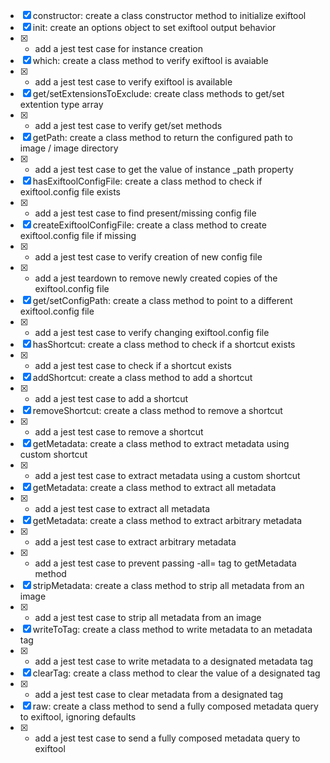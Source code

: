 
- [x] constructor: create a class constructor method to initialize exiftool
- [x] init: create an options object to set exiftool output behavior
- [x] - add a jest test case for instance creation
- [x] which: create a class method to verify exiftool is avaiable
- [x] - add a jest test case to verify exiftool is available
- [x] get/setExtensionsToExclude: create class methods to get/set extention type array
- [x] - add a jest test case to verify get/set methods
- [x] getPath: create a class method to return the configured path to image / image directory
- [x] - add a jest test case to get the value of instance \_path property
- [x] hasExiftoolConfigFile: create a class method to check if exiftool.config file exists
- [x] - add a jest test case to find present/missing config file
- [x] createExiftoolConfigFile: create a class method to create exiftool.config file if missing
- [x] - add a jest test case to verify creation of new config file
- [x] - add a jest teardown to remove newly created copies of the exiftool.config file
- [x] get/setConfigPath: create a class method to point to a different exiftool.config file
- [x] - add a jest test case to verify changing exiftool.config file
- [x] hasShortcut: create a class method to check if a shortcut exists
- [x] - add a jest test case to check if a shortcut exists
- [x] addShortcut: create a class method to add a shortcut
- [x] - add a jest test case to add a shortcut
- [x] removeShortcut: create a class method to remove a shortcut
- [x] - add a jest test case to remove a shortcut
- [x] getMetadata: create a class method to extract metadata using custom shortcut
- [x] - add a jest test case to extract metadata using a custom shortcut
- [x] getMetadata: create a class method to extract all metadata
- [x] - add a jest test case to extract all metadata
- [x] getMetadata: create a class method to extract arbitrary metadata
- [x] - add a jest test case to extract arbitrary metadata
- [x] - add a jest test case to prevent passing -all= tag to getMetadata method
- [x] stripMetadata: create a class method to strip all metadata from an image
- [x] - add a jest test case to strip all metadata from an image
- [x] writeToTag: create a class method to write metadata to an metadata tag
- [x] - add a jest test case to write metadata to a designated metadata tag
- [x] clearTag: create a class method to clear the value of a designated tag
- [x] - add a jest test case to clear metadata from a designated tag
- [x] raw: create a class method to send a fully composed metadata query to exiftool, ignoring defaults
- [x] - add a jest test case to send a fully composed metadata query to exiftool

